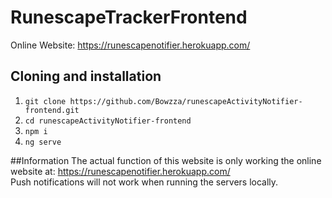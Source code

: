 # RunescapeTrackerFrontend

Online Website: https://runescapenotifier.herokuapp.com/

## Cloning and installation
1. `git clone https://github.com/Bowzza/runescapeActivityNotifier-frontend.git`
2. `cd runescapeActivityNotifier-frontend`
3. `npm i`
4. `ng serve`

##Information
The actual function of this website is only working the online website at: https://runescapenotifier.herokuapp.com/</br>
Push notifications will not work when running the servers locally.


